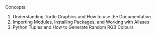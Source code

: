 Concepts:
1. Understanding Turtle Graphics and How to use the Documentation
2. Importing Modules, Installing Packages, and Working with Aliases
3. Python Tuples and How to Generate Random RGB Colours